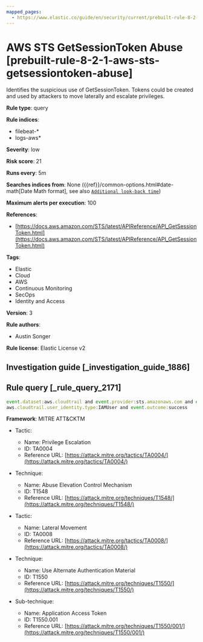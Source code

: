 ```yaml
---
mapped_pages:
  - https://www.elastic.co/guide/en/security/current/prebuilt-rule-8-2-1-aws-sts-getsessiontoken-abuse.html
---
```


# AWS STS GetSessionToken Abuse [prebuilt-rule-8-2-1-aws-sts-getsessiontoken-abuse]

Identifies the suspicious use of GetSessionToken. Tokens could be created and used by attackers to move laterally and escalate privileges.

**Rule type**: query

**Rule indices**:

* filebeat-*
* logs-aws*

**Severity**: low

**Risk score**: 21

**Runs every**: 5m

**Searches indices from**: None ({{ref}}/common-options.html#date-math[Date Math format], see also [`Additional look-back time`](docs-content://solutions/security/detect-and-alert/create-detection-rule.md#rule-schedule))

**Maximum alerts per execution**: 100

**References**:

* [https://docs.aws.amazon.com/STS/latest/APIReference/API_GetSessionToken.html](https://docs.aws.amazon.com/STS/latest/APIReference/API_GetSessionToken.html)

**Tags**:

* Elastic
* Cloud
* AWS
* Continuous Monitoring
* SecOps
* Identity and Access

**Version**: 3

**Rule authors**:

* Austin Songer

**Rule license**: Elastic License v2

## Investigation guide [_investigation_guide_1886]



## Rule query [_rule_query_2171]

```js
event.dataset:aws.cloudtrail and event.provider:sts.amazonaws.com and event.action:GetSessionToken and
aws.cloudtrail.user_identity.type:IAMUser and event.outcome:success
```

**Framework**: MITRE ATT&CKTM

* Tactic:

    * Name: Privilege Escalation
    * ID: TA0004
    * Reference URL: [https://attack.mitre.org/tactics/TA0004/](https://attack.mitre.org/tactics/TA0004/)

* Technique:

    * Name: Abuse Elevation Control Mechanism
    * ID: T1548
    * Reference URL: [https://attack.mitre.org/techniques/T1548/](https://attack.mitre.org/techniques/T1548/)

* Tactic:

    * Name: Lateral Movement
    * ID: TA0008
    * Reference URL: [https://attack.mitre.org/tactics/TA0008/](https://attack.mitre.org/tactics/TA0008/)

* Technique:

    * Name: Use Alternate Authentication Material
    * ID: T1550
    * Reference URL: [https://attack.mitre.org/techniques/T1550/](https://attack.mitre.org/techniques/T1550/)

* Sub-technique:

    * Name: Application Access Token
    * ID: T1550.001
    * Reference URL: [https://attack.mitre.org/techniques/T1550/001/](https://attack.mitre.org/techniques/T1550/001/)



